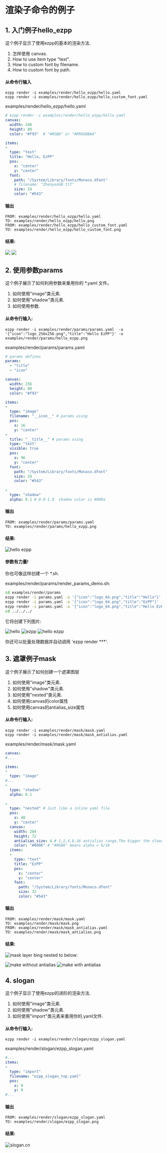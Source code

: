 # 渲染子命令的例子

## 1. 入门例子hello_ezpp

这个例子显示了使用ezpp的基本的渲染方法.
1. 怎样使用 canvas.
2. How to use item type "text".
3. How to custom font by filename.
4. How to custom font by path.

#### 从命令行输入
```text
ezpp render -i examples/render/hello_ezpp/hello.yaml
ezpp render -i examples/render/hello_ezpp/hello_custom_font.yaml
```

examples/render/hello_ezpp/hello.yaml
```yaml
# ezpp render -i examples/render/hello_ezpp/hello.yaml
canvas:
  width: 240
  height: 80
  color: "#f93"  # "#RGBA" or "#RRGGBBAA"

items:
- 
  type: "text"
  title: "Hello, EzPP"
  pos:
    x: "center"
    y: "center"
  font:
    path: "/System/Library/fonts/Monaco.dfont"
    # filename: "ZhenyanGB.ttf"
    size: 24
    color: "#543"
```
#### 输出
```text
FROM: examples/render/hello_ezpp/hello.yaml
TO: examples/render/hello_ezpp/hello.png
FROM: examples/render/hello_ezpp/hello_custom_font.yaml
TO: examples/render/hello_ezpp/hello_custom_font.png
```

#### 结果:

![](hello_ezpp/hello.png)
![](hello_ezpp/hello_custom_font.png)

## 2. 使用参数params

这个例子展示了如何利用参数来重用你的 *.yaml 文件。
1. 如何使用"image"类元素.
2. 如何使用"shadow"类元素.
3. 如何使用参数.

#### 从命令行输入:
```text
ezpp render -i examples/render/params/params.yaml  -a '{"icon":"logo_256x256.png","title":"Hello EzPP"}' -o examples/render/params/hello_ezpp.png
```
examples/render/params/params.yaml
```yaml
# params defines
params: 
  - "title"
  - "icon"

canvas:
  width: 256
  height: 80
  color: "#f93" 

items:
-
  type: "image"
  filename: "__icon__" # params using
  pos:
    x: 16
    y: "center"
- 
  title: "__title__" # params using
  type: "text"
  visible: true
  pos:
    x: 96
    y: "center"
  font:
    path: "/System/Library/fonts/Monaco.dfont"
    size: 24
    color: "#543"
        
-
  type: "shadow"
  alpha: 0.1 # 0.0-1.0  shadow color is #000a

```
#### 输出
```text
FROM: examples/render/params/params.yaml
TO: examples/render/params/hello_ezpp.png
```

#### 结果:

![hello ezpp](params/hello_ezpp.png)

#### 参数有力量!

你也可像这样创建一个 *.sh.

examples/render/params/render_params_demo.sh:
```bash
cd examples/render/params
ezpp render -i params.yaml -a '{"icon":"logo_64.png","title":"Hello"}' -o hello.png
ezpp render -i params.yaml -a '{"icon":"logo_64.png","title":"EzPP"}' -o ezpp.png
ezpp render -i params.yaml -a '{"icon":"logo_64.png","title":"Hello EzPP"}' -o hello_ezpp.png
cd ../../../
```

它将创建下列图片:

![hello](params/hello.png)
![ezpp](params/ezpp.png)
![hello ezpp](params/hello_ezpp.png)

你还可以批量处理数据并自动调用 'ezpp render ***'.

## 3. 遮罩例子mask
这个例子展示了如何创建一个遮罩图层
1. 如何使用"image"类元素.
2. 如何使用"shadow"类元素.
3. 如何使用"nested"类元素.
4. 如何使用canvas的color属性
5. 如何使用canvas的antialias_size属性

#### 从命令行输入:
```text
ezpp render -i examples/render/mask/mask.yaml 
ezpp render -i examples/render/mask/mask_antialias.yaml 
```

examples/render/mask/mask.yaml 
```yaml
canvas:
#...

items:
-
  type: "image"
#...
-
  type: "shadow"
  alpha: 0.1
  
-
  type: "nested" # Just like a inline yaml file
  pos:
    x: 48
    y: "center"
  canvas:
    width: 204
    height: 72 
    antialias_size: 4 # 1,2,4,8,16 antialias range,The bigger the slower
    color: "#0006" # "#RGB6" means alpha = 6/16
  items:      
  - 
    type: "text"
    title: "EzPP"
    pos:
      x: "center"
      y: "center"
    font:
      path: "/System/Library/fonts/Monaco.dfont"
      size: 32
      color: "#543"
```
#### 输出
```text
FROM: examples/render/mask/mask.yaml
TO: examples/render/mask/mask.png
FROM: examples/render/mask/mask_antialias.yaml
TO: examples/render/mask/mask_antialias.png
```

#### 结果:

![mask layer](mask/mask_text.png) bing nested to below:

![make without antialias](mask/mask.png)
![make with antialias](mask/mask_antialias.png)

## 4. slogan

这个例子显示了使用ezpp的进阶的渲染方法.
1. 如何使用"image"类元素.
2. 如何使用"shadow"类元素.
3. 如何使用"import"类元素来重用你的.yaml文件.

#### 从命令行输入:
```text
ezpp render -i examples/render/slogan/ezpp_slogan.yaml          
```

examples/render/slogan/ezpp_slogan.yaml 
```yaml
#...
items:
-
  type: "import"
  filename: "ezpp_slogan_top.yaml"
  pos:
    x: 0
    y: 0
#...
```

#### 输出
```text
FROM: examples/render/slogan/ezpp_slogan.yaml
TO: examples/render/slogan/ezpp_slogan.png
```

#### 结果:

![slogan.cn](slogan/ezpp_slogan.cn.png)
